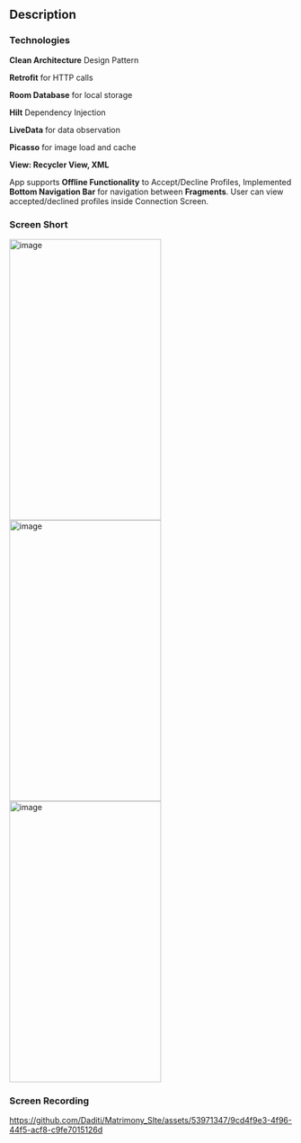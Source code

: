 ## Description
### Technologies

**Clean Architecture** Design Pattern

**Retrofit** for HTTP calls

**Room Database** for local storage

**Hilt** Dependency Injection

**LiveData** for data observation

**Picasso** for image load and cache

**View: Recycler View, XML**

App supports **Offline Functionality** to Accept/Decline Profiles, Implemented **Bottom Navigation Bar** for navigation between **Fragments**. User can view accepted/declined profiles inside Connection Screen.

### Screen Short
<img width="270" height="500" alt="image" src="https://github.com/Daditi/Matrimony_SIte/assets/53971347/688495b6-34b0-4674-8e46-41acfcb8a590"><img width="270" height="500" alt="image" src="https://github.com/Daditi/Matrimony_SIte/assets/53971347/bede7367-9db4-4998-8a60-ee185ee90f9c"><img width="270" height="500" alt="image" src="https://github.com/Daditi/Matrimony_SIte/assets/53971347/f3320cc2-250b-4c1e-a241-ff13d8d9118b">




### Screen Recording
https://github.com/Daditi/Matrimony_SIte/assets/53971347/9cd4f9e3-4f96-44f5-acf8-c9fe7015126d

